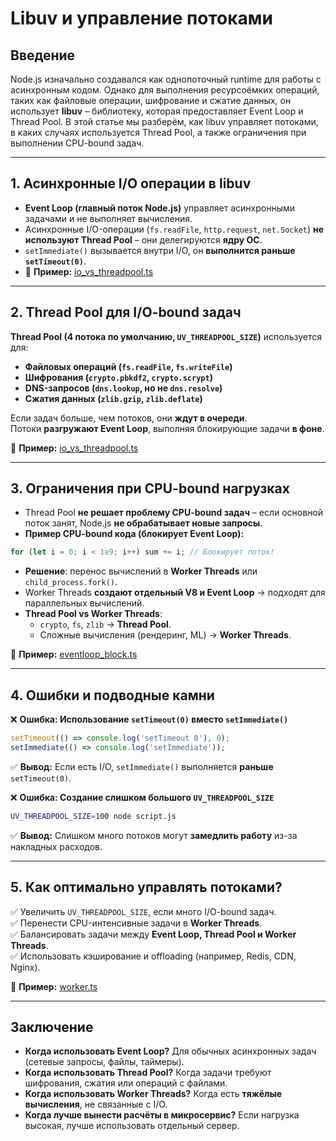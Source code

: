 # Libuv и управление потоками

## Введение

Node.js изначально создавался как однопоточный runtime для работы с асинхронным кодом. Однако для выполнения ресурсоёмких операций, таких как файловые операции, шифрование и сжатие данных, он использует **libuv** – библиотеку, которая предоставляет Event Loop и Thread Pool. В этой статье мы разберём, как libuv управляет потоками, в каких случаях используется Thread Pool, а также ограничения при выполнении CPU-bound задач.

---

## 1. Асинхронные I/O операции в libuv

- **Event Loop (главный поток Node.js)** управляет асинхронными задачами и не выполняет вычисления.
- Асинхронные I/O-операции (`fs.readFile`, `http.request`, `net.Socket`) **не используют Thread Pool** – они делегируются **ядру ОС**.
- `setImmediate()` вызывается внутри I/O, он **выполнится раньше `setTimeout(0)`**.
- 📂 **Пример:** [io_vs_threadpool.ts](./io_vs_threadpool.ts)

---

## 2. Thread Pool для I/O-bound задач

**Thread Pool (4 потока по умолчанию, `UV_THREADPOOL_SIZE`)** используется для:

- **Файловых операций (`fs.readFile`, `fs.writeFile`)**
- **Шифрования (`crypto.pbkdf2`, `crypto.scrypt`)**
- **DNS-запросов (`dns.lookup`, но не `dns.resolve`)**
- **Сжатия данных (`zlib.gzip`, `zlib.deflate`)**

Если задач больше, чем потоков, они **ждут в очереди**.  
Потоки **разгружают Event Loop**, выполняя блокирующие задачи **в фоне**.

📂 **Пример:** [io_vs_threadpool.ts](./io_vs_threadpool.ts)

---

## 3. Ограничения при CPU-bound нагрузках

- Thread Pool **не решает проблему CPU-bound задач** – если основной поток занят, Node.js **не обрабатывает новые запросы**.
- **Пример CPU-bound кода (блокирует Event Loop):**

```js
for (let i = 0; i < 1e9; i++) sum += i; // Блокирует поток!
```

- **Решение**: перенос вычислений в **Worker Threads** или `child_process.fork()`.
- Worker Threads **создают отдельный V8 и Event Loop** → подходят для параллельных вычислений.
- **Thread Pool vs Worker Threads**:
  - `crypto`, `fs`, `zlib` → **Thread Pool**.
  - Сложные вычисления (рендеринг, ML) → **Worker Threads**.

📂 **Пример:** [eventloop_block.ts](./eventloop_block.ts)

---

## 4. Ошибки и подводные камни

❌ **Ошибка: Использование `setTimeout(0)` вместо `setImmediate()`**

```js
setTimeout(() => console.log('setTimeout 0'), 0);
setImmediate(() => console.log('setImmediate'));
```

✅ **Вывод:** Если есть I/O, `setImmediate()` выполняется **раньше** `setTimeout(0)`.

❌ **Ошибка: Создание слишком большого `UV_THREADPOOL_SIZE`**

```sh
UV_THREADPOOL_SIZE=100 node script.js
```

✅ **Вывод:** Слишком много потоков могут **замедлить работу** из-за накладных расходов.

---

## 5. Как оптимально управлять потоками?

✅ Увеличить `UV_THREADPOOL_SIZE`, если много I/O-bound задач.  
✅ Перенести CPU-интенсивные задачи в **Worker Threads**.  
✅ Балансировать задачи между **Event Loop, Thread Pool и Worker Threads**.  
✅ Использовать кэширование и offloading (например, Redis, CDN, Nginx).

📂 **Пример:** [worker.ts](./worker.ts)

---

## Заключение

- **Когда использовать Event Loop?** Для обычных асинхронных задач (сетевые запросы, файлы, таймеры).
- **Когда использовать Thread Pool?** Когда задачи требуют шифрования, сжатия или операций с файлами.
- **Когда использовать Worker Threads?** Когда есть **тяжёлые вычисления**, не связанные с I/O.
- **Когда лучше вынести расчёты в микросервис?** Если нагрузка высокая, лучше использовать отдельный сервер.
